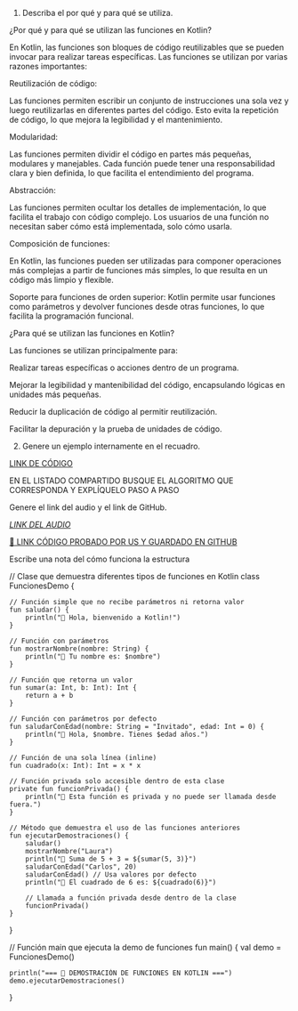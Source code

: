 1. Describa el por qué y para qué se utiliza.

¿Por qué y para qué se utilizan las funciones en Kotlin?

En Kotlin, las funciones son bloques de código reutilizables que se pueden invocar para realizar tareas específicas. Las funciones se utilizan por varias razones importantes:

Reutilización de código:

Las funciones permiten escribir un conjunto de instrucciones una sola vez y luego reutilizarlas en diferentes partes del código. Esto evita la repetición de código, lo que mejora la legibilidad y el mantenimiento.

Modularidad:

Las funciones permiten dividir el código en partes más pequeñas, modulares y manejables. Cada función puede tener una responsabilidad clara y bien definida, lo que facilita el entendimiento del programa.

Abstracción:

Las funciones permiten ocultar los detalles de implementación, lo que facilita el trabajo con código complejo. Los usuarios de una función no necesitan saber cómo está implementada, solo cómo usarla.

Composición de funciones:

En Kotlin, las funciones pueden ser utilizadas para componer operaciones más complejas a partir de funciones más simples, lo que resulta en un código más limpio y flexible.


Soporte para funciones de orden superior:
Kotlin permite usar funciones como parámetros y devolver funciones desde otras funciones, lo que facilita la programación funcional.

¿Para qué se utilizan las funciones en Kotlin?

Las funciones se utilizan principalmente para:

Realizar tareas específicas o acciones dentro de un programa.

Mejorar la legibilidad y mantenibilidad del código, encapsulando lógicas en unidades más pequeñas.

Reducir la duplicación de código al permitir reutilización.

Facilitar la depuración y la prueba de unidades de código.

2. Genere un ejemplo internamente en el recuadro.

[LINK DE CÓDIGO](https://pl.kotl.in/-M_dJUoZ7)


EN EL LISTADO COMPARTIDO BUSQUE EL ALGORITMO QUE CORRESPONDA Y EXPLÍQUELO PASO A PASO

Genere el link del audio y el link de GitHub.

[*LINK DEL AUDIO*](https://tuenlace.com/audio.mp4)

[🔗 LINK CÓDIGO PROBADO POR US Y GUARDADO EN GITHUB](https://github.com/Lastshaw0724/Tarjetas-kotlin-/blob/main/FUNCIONES/funciones.png)

Escribe una nota del cómo funciona la estructura

// Clase que demuestra diferentes tipos de funciones en Kotlin
class FuncionesDemo {

    // Función simple que no recibe parámetros ni retorna valor
    fun saludar() {
        println("🔹 Hola, bienvenido a Kotlin!")
    }

    // Función con parámetros
    fun mostrarNombre(nombre: String) {
        println("🔹 Tu nombre es: $nombre")
    }

    // Función que retorna un valor
    fun sumar(a: Int, b: Int): Int {
        return a + b
    }

    // Función con parámetros por defecto
    fun saludarConEdad(nombre: String = "Invitado", edad: Int = 0) {
        println("🔹 Hola, $nombre. Tienes $edad años.")
    }

    // Función de una sola línea (inline)
    fun cuadrado(x: Int): Int = x * x

    // Función privada solo accesible dentro de esta clase
    private fun funcionPrivada() {
        println("🔹 Esta función es privada y no puede ser llamada desde fuera.")
    }

    // Método que demuestra el uso de las funciones anteriores
    fun ejecutarDemostraciones() {
        saludar()
        mostrarNombre("Laura")
        println("🔹 Suma de 5 + 3 = ${sumar(5, 3)}")
        saludarConEdad("Carlos", 20)
        saludarConEdad() // Usa valores por defecto
        println("🔹 El cuadrado de 6 es: ${cuadrado(6)}")

        // Llamada a función privada desde dentro de la clase
        funcionPrivada()
    }
}

// Función main que ejecuta la demo de funciones
fun main() {
    val demo = FuncionesDemo()

    println("=== 🧩 DEMOSTRACIÓN DE FUNCIONES EN KOTLIN ===")
    demo.ejecutarDemostraciones()
}
